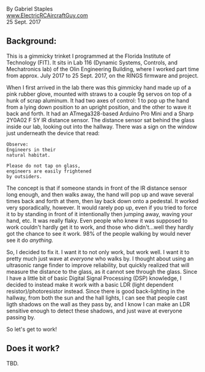 
By Gabriel Staples  
www.ElectricRCAircraftGuy.com  
25 Sept. 2017  

## Background:  

This is a gimmicky trinket I programmed at the Florida Institute of Technology (FIT). It sits in Lab 116 (Dynamic Systems, Controls, and Mechatronics lab) of the Olin Engineering Building, where I worked part time from approx. July 2017 to 25 Sept. 2017, on the RINGS firmware and project. 

When I first arrived in the lab there was this gimmicky hand made up of a pink rubber glove, mounted with straws to a couple 9g servos on top of a hunk of scrap aluminum. It had two axes of control: 1 to pop up the hand from a lying down position to an upright position, and the other to wave it back and forth. It had an ATmega328-based Arduino Pro Mini and a Sharp 2Y0A02 F 5Y IR distance sensor. The distance sensor sat behind the glass inside our lab, looking out into the hallway. There was a sign on the window just underneath the device that read:  

```
Observe:  
Engineers in their 
natural habitat. 

Please do not tap on glass, 
engineers are easily frightened
by outsiders.
```

The concept is that if someone stands in front of the IR distance sensor long enough, and then walks away, the hand will pop up and wave several times back and forth at them, then lay back down onto a pedestal. It worked very sporadically, however. It would rarely pop up, even if you tried to force it to by standing in front of it intentionally then jumping away, waving your hand, etc. It was really flaky. Even people who knew it was supposed to work couldn't hardly get it to work, and those who didn't...well they hardly got the chance to see it work. 98% of the people walking by would never see it do *anything.*

So, I decided to fix it. I want it to not only work, but work well. I want it to pretty much just wave at *everyone* who walks by. I thought about using an ultrasonic range finder to improve reliability, but quickly realized that will measure the distance to the glass, as it cannot see through the glass. Since I have a little bit of basic Digital Signal Processing (DSP) knowledge, I decided to instead make it work with a basic LDR (light dependent resistor)/photoresistor instead. Since there is good back-lighting in the hallway, from both the sun and the hall lights, I can see that people cast ligth shadows on the wall as they pass by, and I know I can make an LDR sensitive enough to detect these shadows, and just wave at everyone passing by. 

So let's get to work!  

## Does it work?  

TBD.  